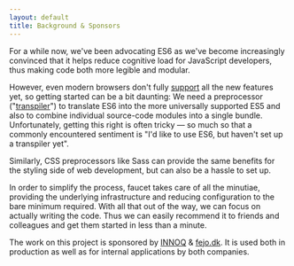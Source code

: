 ```yaml
---
layout: default
title: Background & Sponsors
---
```


For a while now, we've been advocating ES6 as we've become increasingly
convinced that it helps reduce cognitive load for JavaScript developers, thus
making code both more legible and modular.

However, even modern browsers don't fully
[support](http://kangax.github.io/compat-table/es6/) all the new features yet,
so getting started can be a bit daunting: We need a preprocessor
("[transpiler](https://en.wikipedia.org/wiki/Source-to-source_compiler)") to
translate ES6 into the more universally supported ES5 and also to combine
individual source-code modules into a single bundle. Unfortunately, getting this
right is often tricky — so much so that a commonly encountered sentiment is
"I'd like to use ES6, but haven't set up a transpiler yet".

Similarly, CSS preprocessors like Sass can provide the same benefits for the
styling side of web development, but can also be a hassle to set up.

In order to simplify the process, faucet takes care of all the minutiae,
providing the underlying infrastructure and reducing configuration to the bare
minimum required. With all that out of the way, we can focus on actually writing
the code. Thus we can easily recommend it to friends and colleagues and get them
started in less than a minute.

The work on this project is sponsored by [INNOQ](https://www.innoq.com) &
[fejo.dk](https://www.fejo.dk). It is used both in production as well as
for internal applications by both companies.

